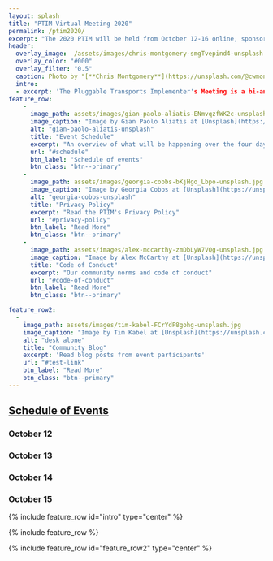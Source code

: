 ```yaml
---
layout: splash
title: "PTIM Virtual Meeting 2020"
permalink: /ptim2020/
excerpt: "The 2020 PTIM will be held from October 12-16 online, sponsored by Internews"
header:
  overlay_image:  /assets/images/chris-montgomery-smgTvepind4-unsplash.jpg
  overlay_color: "#000"
  overlay_filter: "0.5"
  caption: Photo by "[**Chris Montgomery**](https://unsplash.com/@cwmonty)" on "[**Unsplash**](https://unsplash.com/s/photos/conference)"
  intro: 
  - excerpt: 'The Pluggable Transports Implementer's Meeting is a bi-annual event that brings together hackers, technologists, academics, and community from a variety of companies and organizations to solve pressing issues related to internet security and the open internet.''
feature_row:
    -
      image_path: assets/images/gian-paolo-aliatis-ENmvqzfWK2c-unsplash.jpg
      image_caption: "Image by Gian Paolo Aliatis at [Unsplash](https://unsplash.com/)"
      alt: "gian-paolo-aliatis-unsplash"
      title: "Event Schedule"
      excerpt: "An overview of what will be happening over the four days of collaboration, community, and technology"
      url: "#schedule"
      btn_label: "Schedule of events"
      btn_class: "btn--primary"
    -
      image_path: assets/images/georgia-cobbs-bKjHgo_Lbpo-unsplash.jpg
      image_caption: "Image by Georgia Cobbs at [Unsplash](https://unsplash.com/)"
      alt: "georgia-cobbs-unsplash"
      title: "Privacy Policy"
      excerpt: "Read the PTIM's Privacy Policy"
      url: "#privacy-policy"
      btn_label: "Read More"
      btn_class: "btn--primary"
    -
      image_path: assets/images/alex-mccarthy-zmDbLyW7VQg-unsplash.jpg
      image_caption: "Image by Alex McCarthy at [Unsplash](https://unsplash.com/)"
      title: "Code of Conduct"
      excerpt: "Our community norms and code of conduct"
      url: "#code-of-conduct"
      btn_label: "Read More"
      btn_class: "btn--primary"

feature_row2:
  -
    image_path: assets/images/tim-kabel-FCrYdP8gohg-unsplash.jpg
    image_caption: "Image by Tim Kabel at [Unsplash](https://unsplash.com/)"
    alt: "desk alone"
    title: "Community Blog"
    excerpt: 'Read blog posts from event participants'
    url: "#test-link"
    btn_label: "Read More"
    btn_class: "btn--primary"
---
```


## [Schedule of Events](#schedule)

### October 12

### October 13


### October 14



### October 15

{% include feature_row id="intro" type="center" %}

{% include feature_row %}

{% include feature_row id="feature_row2" type="center" %}

